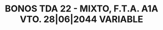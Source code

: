 ---
layout: asset
title: BONOS TDA 22 - MIXTO, F.T.A. A1A VTO. 28|06|2044 VARIABLE
isin: ES0377983004
---